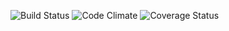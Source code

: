 ![Build Status](https://app.codeship.com/projects/30833cb0-bf12-0134-0a5c-7a625a3fabd4/status?branch=master)
![Code Climate](https://codeclimate.com/github/jonsavagek36/good-memes.png)
![Coverage Status](https://coveralls.io/repos/jonsavagek36/good-memes/badge.png)
